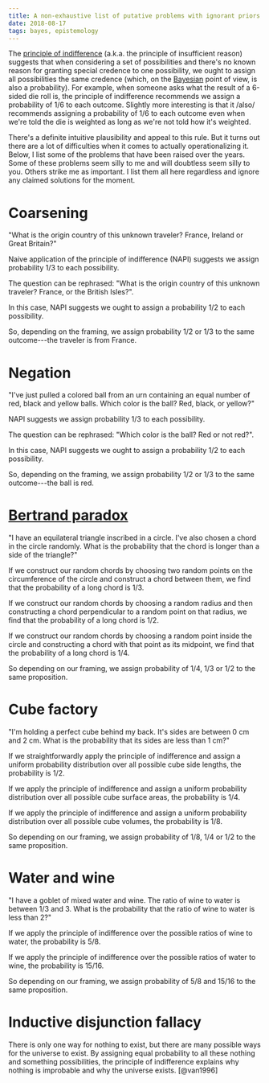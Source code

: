 ```yaml
---
title: A non-exhaustive list of putative problems with ignorant priors
date: 2018-08-17
tags: bayes, epistemology
---
```


The [principle of indifference](https://en.wikipedia.org/wiki/Principle_of_indifference) (a.k.a. the principle of insufficient reason) suggests that when considering a set of possibilities and there's no known reason for granting special credence to one possibility, we ought to assign all possibilities the same credence (which, on the [Bayesian](https://plato.stanford.edu/entries/epistemology-bayesian/) point of view, is also a probability). For example, when someone asks what the result of a 6-sided die roll is, the principle of indifference recommends we assign a probability of 1/6 to each outcome. Slightly more interesting is that it /also/ recommends assigning a probability of 1/6 to each outcome even when we're told the die is weighted as long as we're not told how it's weighted.

There's a definite intuitive plausibility and appeal to this rule. But it turns out there are a lot of difficulties when it comes to actually operationalizing it. Below, I list some of the problems that have been raised over the years. Some of these problems seem silly to me and will doubtless seem silly to you. Others strike me as important. I list them all here regardless and ignore any claimed solutions for the moment.

# Coarsening

"What is the origin country of this unknown traveler? France, Ireland or Great Britain?"

Naive application of the principle of indifference (NAPI) suggests we assign probability 1/3 to each possibility.

The question can be rephrased: "What is the origin country of this unknown traveler? France, or the British Isles?".

In this case, NAPI suggests we ought to assign a probability 1/2 to each possibility.

So, depending on the framing, we assign probability 1/2 or 1/3 to the same outcome---the traveler is from France.

# Negation

"I've just pulled a colored ball from an urn containing an equal number of red, black and yellow balls. Which color is the ball? Red, black, or yellow?"

NAPI suggests we assign probability 1/3 to each possibility.

The question can be rephrased: "Which color is the ball? Red or not red?".

In this case, NAPI suggests we ought to assign a probability 1/2 to each possibility.

So, depending on the framing, we assign probability 1/2 or 1/3 to the same outcome---the ball is red.

# [Bertrand paradox](https://en.wikipedia.org/wiki/Bertrand_paradox_(probability))

"I have an equilateral triangle inscribed in a circle. I've also chosen a chord in the circle randomly. What is the probability that the chord is longer than a side of the triangle?"

If we construct our random chords by choosing two random points on the circumference of the circle and construct a chord between them, we find that the probability of a long chord is 1/3.

If we construct our random chords by choosing a random radius and then constructing a chord perpendicular to a random point on that radius, we find that the probability of a long chord is 1/2.

If we construct our random chords by choosing a random point inside the circle and constructing a chord with that point as its midpoint, we find that the probability of a long chord is 1/4.

So depending on our framing, we assign probability of 1/4, 1/3 or 1/2 to the same proposition.

<!--more-->

# Cube factory

"I'm holding a perfect cube behind my back. It's sides are between 0 cm and 2 cm. What is the probability that its sides are less than 1 cm?"

If we straightforwardly apply the principle of indifference and assign a uniform probability distribution over all possible cube side lengths, the probability is 1/2.

If we apply the principle of indifference and assign a uniform probability distribution over all possible cube surface areas, the probability is 1/4.

If we apply the principle of indifference and assign a uniform probability distribution over all possible cube volumes, the probability is 1/8.

So depending on our framing, we assign probability of 1/8, 1/4 or 1/2 to the same proposition.

# Water and wine

"I have a goblet of mixed water and wine. The ratio of wine to water is between 1/3 and 3. What is the probability that the ratio of wine to water is less than 2?"

If we apply the principle of indifference over the possible ratios of wine to water, the probability is 5/8.

If we apply the principle of indifference over the possible ratios of water to wine, the probability is 15/16.

So depending on our framing, we assign probability of 5/8 and 15/16 to the same proposition.

<!-- # Impossible invariances -->

# Inductive disjunction fallacy

There is only one way for nothing to exist, but there are many possible ways for the universe to exist. By assigning equal probability to all these nothing and something possibilities, the principle of indifference explains why nothing is improbable and why the universe exists. [@van1996]

